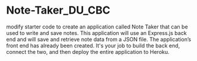 # Note-Taker_DU_CBC
modify starter code to create an application called Note Taker that can be used to write and save notes. This application will use an Express.js back end and will save and retrieve note data from a JSON file.  The application’s front end has already been created. It's your job to build the back end, connect the two, and then deploy the entire application to Heroku.
